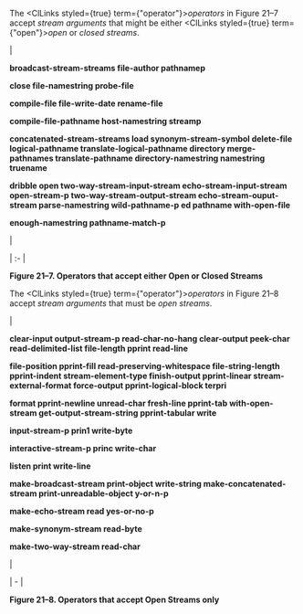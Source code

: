 
 The <ClLinks styled={true} term={"operator"}><i>operators</i></ClLinks> in Figure 21–7 accept *stream arguments* that might be either <ClLinks styled={true} term={"open"}><i>open</i></ClLinks> or *closed streams*. 



|<p>**broadcast-stream-streams file-author pathnamep** </p><p>**close file-namestring probe-file** </p><p>**compile-file file-write-date rename-file** </p><p>**compile-file-pathname host-namestring streamp** </p><p>**concatenated-stream-streams load synonym-stream-symbol delete-file logical-pathname translate-logical-pathname directory merge-pathnames translate-pathname directory-namestring namestring truename** </p><p>**dribble open two-way-stream-input-stream echo-stream-input-stream open-stream-p two-way-stream-output-stream echo-stream-ouput-stream parse-namestring wild-pathname-p ed pathname with-open-file** </p><p>**enough-namestring pathname-match-p**</p>|

| :- |





**Figure 21–7. Operators that accept either Open or Closed Streams** 



The <ClLinks styled={true} term={"operator"}><i>operators</i></ClLinks> in Figure 21–8 accept *stream arguments* that must be *open streams*. 



|<p>**clear-input output-stream-p read-char-no-hang clear-output peek-char read-delimited-list file-length pprint read-line** </p><p>**file-position pprint-fill read-preserving-whitespace file-string-length pprint-indent stream-element-type finish-output pprint-linear stream-external-format force-output pprint-logical-block terpri** </p><p>**format pprint-newline unread-char fresh-line pprint-tab with-open-stream get-output-stream-string pprint-tabular write** </p><p>**input-stream-p prin1 write-byte** </p><p>**interactive-stream-p princ write-char** </p><p>**listen print write-line** </p><p>**make-broadcast-stream print-object write-string make-concatenated-stream print-unreadable-object y-or-n-p** </p><p>**make-echo-stream read yes-or-no-p** </p><p>**make-synonym-stream read-byte** </p><p>**make-two-way-stream read-char**</p>|

| - |





**Figure 21–8. Operators that accept Open Streams only** 







 



 



